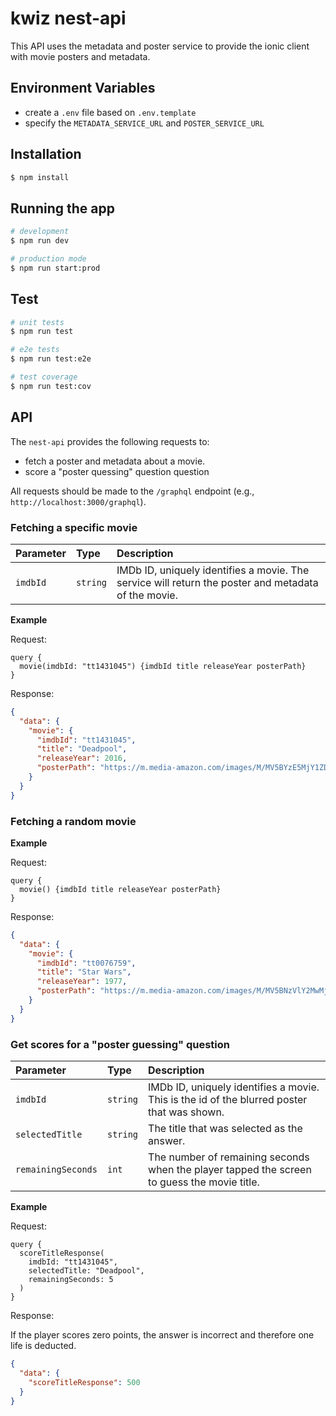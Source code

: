 # kwiz nest-api

This API uses the metadata and poster service to provide the ionic client with movie posters and metadata.

## Environment Variables

- create a `.env` file based on `.env.template`
- specify the `METADATA_SERVICE_URL` and `POSTER_SERVICE_URL`

## Installation

```bash
$ npm install
```

## Running the app

```bash
# development
$ npm run dev

# production mode
$ npm run start:prod
```

## Test

```bash
# unit tests
$ npm run test

# e2e tests
$ npm run test:e2e

# test coverage
$ npm run test:cov
```

## API

The `nest-api` provides the following requests to:

- fetch a poster and metadata about a movie.
- score a "poster quessing" question question

All requests should be made to the `/graphql` endpoint (e.g., `http://localhost:3000/graphql`).

### Fetching a specific movie

| Parameter | Type     | Description                                                                                         |
| :-------- | :------- | :-------------------------------------------------------------------------------------------------- |
| `imdbId`  | `string` | IMDb ID, uniquely identifies a movie. The service will return the poster and metadata of the movie. |

**Example**

Request:

```
query {
  movie(imdbId: "tt1431045") {imdbId title releaseYear posterPath}
}
```

Response:

```json
{
  "data": {
    "movie": {
      "imdbId": "tt1431045",
      "title": "Deadpool",
      "releaseYear": 2016,
      "posterPath": "https://m.media-amazon.com/images/M/MV5BYzE5MjY1ZDgtMTkyNC00MTMyLThhMjAtZGI5OTE1NzFlZGJjXkEyXkFqcGdeQXVyNjU0OTQ0OTY@._V1_SX300.jpg"
    }
  }
}
```

### Fetching a random movie

**Example**

Request:

```
query {
  movie() {imdbId title releaseYear posterPath}
}
```

Response:

```json
{
  "data": {
    "movie": {
      "imdbId": "tt0076759",
      "title": "Star Wars",
      "releaseYear": 1977,
      "posterPath": "https://m.media-amazon.com/images/M/MV5BNzVlY2MwMjktM2E4OS00Y2Y3LWE3ZjctYzhkZGM3YzA1ZWM2XkEyXkFqcGdeQXVyNzkwMjQ5NzM@._V1_SX300.jpg"
    }
  }
}
```

### Get scores for a "poster guessing" question

| Parameter          | Type     | Description                                                                                 |
| :----------------- | :------- | :------------------------------------------------------------------------------------------ |
| `imdbId`           | `string` | IMDb ID, uniquely identifies a movie. This is the id of the blurred poster that was shown.  |
| `selectedTitle`    | `string` | The title that was selected as the answer.                                                  |
| `remainingSeconds` | `int`    | The number of remaining seconds when the player tapped the screen to guess the movie title. |

**Example**

Request:

```
query {
  scoreTitleResponse(
    imdbId: "tt1431045",
    selectedTitle: "Deadpool",
    remainingSeconds: 5
  )
}
```

Response:

If the player scores zero points, the answer is incorrect and therefore one life is deducted.

```json
{
  "data": {
    "scoreTitleResponse": 500
  }
}
```
